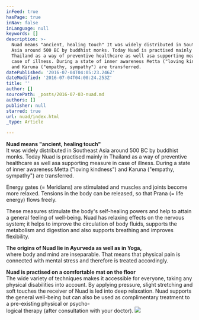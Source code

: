 ```yaml
---
inFeed: true
hasPage: true
inNav: false
inLanguage: null
keywords: []
description: >-
  Nuad means "ancient, healing touch" It was widely distributed in Southeast
  Asia around 500 BC by buddhist monks. Today Nuad is practised mainly in
  Thailand as a way of preventive healthcare as well asa supporting measure in
  case of illness. During a state of inner awareness Metta ("loving kindness")
  and Karuna ("empathy, sympathy") are transferred.
datePublished: '2016-07-04T04:05:23.246Z'
dateModified: '2016-07-04T04:00:24.253Z'
title: ''
author: []
sourcePath: _posts/2016-07-03-nuad.md
authors: []
publisher: null
starred: true
url: nuad/index.html
_type: Article

---
```

**Nuad means "ancient, healing touch"**  
It was widely distributed in Southeast Asia around 500 BC by buddhist monks. Today Nuad is practised mainly in Thailand as a way of preventive healthcare as well asa supporting measure in case of illness. During a state of inner awareness Metta ("loving kindness") and Karuna ("empathy, sympathy") are transferred.

Energy gates (= Meridians) are stimulated and muscles and joints become more relaxed. Tensions in the body can be released, so that Prana (= life energy) flows freely. 

These measures stimulate the body's self-healing powers and help to attain a general feeling of well-being. Nuad has relaxing effects on the nervous system; it helps to improve the circulation of body fluids, supports the metabolism and digestion and also supports breathing and improves flexibility. 

**The origins of Nuad lie in Ayurveda as well as in Yoga,**  
where body and mind are inseparable. That means that physical pain is connected with mental stress and therefore is treated accordingly.

**Nuad is practised on a comfortable mat on the floor**  
The wide variety of techniques makes it accessible for everyone, taking any physical disabilities into account. By applying pressure, slight stretching and soft touches the receiver of Nuad is led into deep relaxation. Nuad supports the general well-being but can also be used as complimentary treatment to a pre-existing physical or psycho-  
logical therapy (after consultation with your doctor).
![](https://the-grid-user-content.s3-us-west-2.amazonaws.com/c89f4e4e-1c87-48c7-a35d-2e2ef743d6e0.jpg)